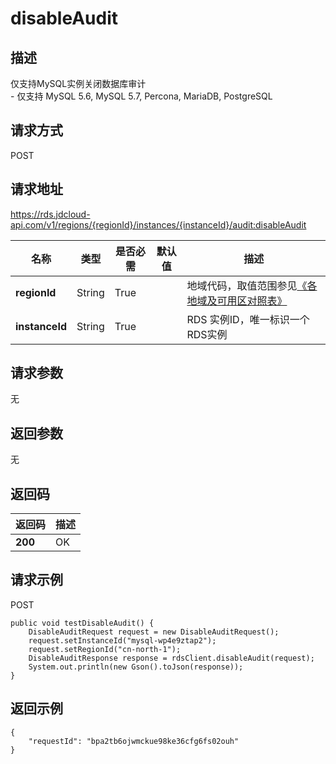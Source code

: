 # disableAudit


## 描述
仅支持MySQL实例关闭数据库审计<br>- 仅支持 MySQL 5.6, MySQL 5.7, Percona, MariaDB, PostgreSQL

## 请求方式
POST

## 请求地址
https://rds.jdcloud-api.com/v1/regions/{regionId}/instances/{instanceId}/audit:disableAudit

|名称|类型|是否必需|默认值|描述|
|---|---|---|---|---|
|**regionId**|String|True| |地域代码，取值范围参见[《各地域及可用区对照表》](../Enum-Definitions/Regions-AZ.md)|
|**instanceId**|String|True| |RDS 实例ID，唯一标识一个RDS实例|

## 请求参数
无


## 返回参数
无


## 返回码
|返回码|描述|
|---|---|
|**200**|OK|

## 请求示例
POST
```
public void testDisableAudit() {
    DisableAuditRequest request = new DisableAuditRequest();
    request.setInstanceId("mysql-wp4e9ztap2");
    request.setRegionId("cn-north-1");
    DisableAuditResponse response = rdsClient.disableAudit(request);
    System.out.println(new Gson().toJson(response));
}

```

## 返回示例
```
{
    "requestId": "bpa2tb6ojwmckue98ke36cfg6fs02ouh"
}
```
